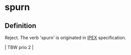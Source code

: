 # spurn
## Definition
Reject. The verb 'spurn' is originated in [IPEX](IPEX) specification.

| TBW prio 2 | 